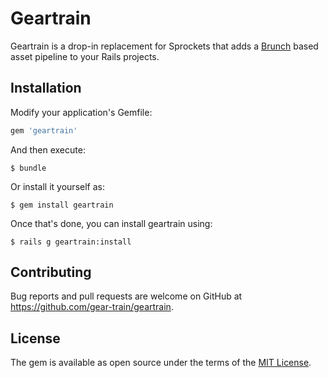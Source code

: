 # Geartrain

Geartrain is a drop-in replacement for Sprockets that adds a [Brunch](http://brunch.io) based asset pipeline to your Rails projects.

## Installation

Modify your application's Gemfile:

```ruby
gem 'geartrain'
```

And then execute:

    $ bundle

Or install it yourself as:

    $ gem install geartrain

Once that's done, you can install geartrain using:

    $ rails g geartrain:install


## Contributing

Bug reports and pull requests are welcome on GitHub at https://github.com/gear-train/geartrain.


## License

The gem is available as open source under the terms of the [MIT License](http://opensource.org/licenses/MIT).

